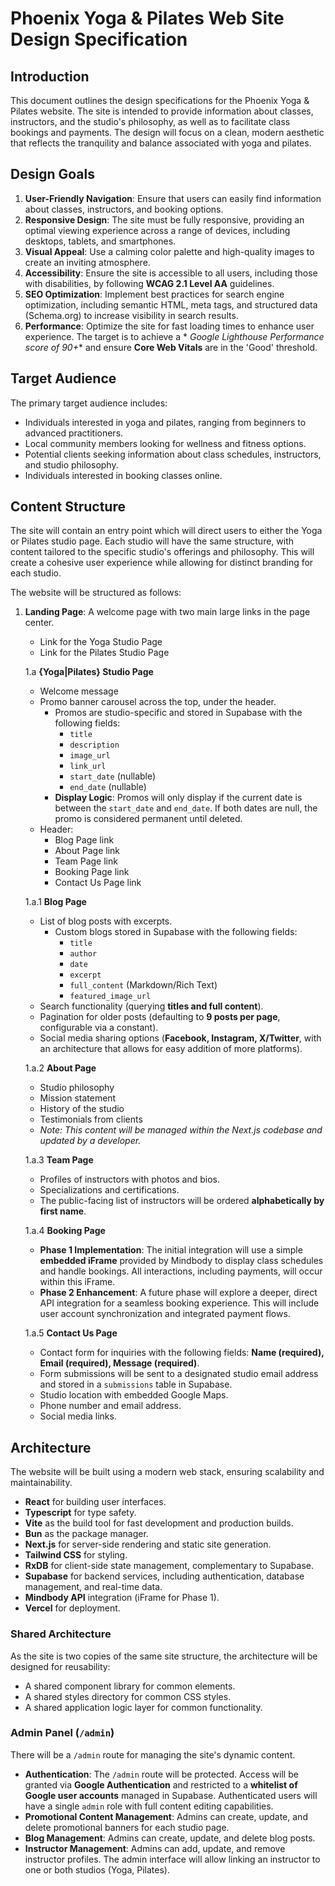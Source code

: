 # Phoenix Yoga & Pilates Web Site Design Specification

## Introduction

This document outlines the design specifications for the Phoenix Yoga & Pilates website. The site is intended to provide
information about classes, instructors, and the studio's philosophy, as well as to facilitate class bookings and
payments. The design will focus on a clean, modern aesthetic that reflects the tranquility and balance associated with
yoga and pilates.

## Design Goals

1. **User-Friendly Navigation**: Ensure that users can easily find information about classes, instructors, and booking
   options.
2. **Responsive Design**: The site must be fully responsive, providing an optimal viewing experience across a range of
   devices, including desktops, tablets, and smartphones.
3. **Visual Appeal**: Use a calming color palette and high-quality images to create an inviting atmosphere.
4. **Accessibility**: Ensure the site is accessible to all users, including those with disabilities, by following **WCAG
   2.1 Level AA** guidelines.
5. **SEO Optimization**: Implement best practices for search engine optimization, including semantic HTML, meta tags,
   and structured data (Schema.org) to increase visibility in search results.
6. **Performance**: Optimize the site for fast loading times to enhance user experience. The target is to achieve a *
   *Google Lighthouse Performance score of 90+** and ensure **Core Web Vitals** are in the 'Good' threshold.

## Target Audience

The primary target audience includes:

- Individuals interested in yoga and pilates, ranging from beginners to advanced practitioners.
- Local community members looking for wellness and fitness options.
- Potential clients seeking information about class schedules, instructors, and studio philosophy.
- Individuals interested in booking classes online.

## Content Structure

The site will contain an entry point which will direct users to either the Yoga or Pilates studio page. Each studio will
have the same structure, with content tailored to the specific studio's offerings and philosophy. This will create a
cohesive user experience while allowing for distinct branding for each studio.

The website will be structured as follows:

1. **Landing Page**: A welcome page with two main large links in the page center.
    - Link for the Yoga Studio Page
    - Link for the Pilates Studio Page

   1.a **{Yoga|Pilates} Studio Page**
    - Welcome message
    - Promo banner carousel across the top, under the header.
        - Promos are studio-specific and stored in Supabase with the following fields:
            - `title`
            - `description`
            - `image_url`
            - `link_url`
            - `start_date` (nullable)
            - `end_date` (nullable)
        - **Display Logic**: Promos will only display if the current date is between the `start_date` and `end_date`. If
          both dates are null, the promo is considered permanent until deleted.
    - Header:
        - Blog Page link
        - About Page link
        - Team Page link
        - Booking Page link
        - Contact Us Page link

   1.a.1 **Blog Page**
    - List of blog posts with excerpts.
        - Custom blogs stored in Supabase with the following fields:
            - `title`
            - `author`
            - `date`
            - `excerpt`
            - `full_content` (Markdown/Rich Text)
            - `featured_image_url`
    - Search functionality (querying **titles and full content**).
    - Pagination for older posts (defaulting to **9 posts per page**, configurable via a constant).
    - Social media sharing options (**Facebook, Instagram, X/Twitter**, with an architecture that allows for easy
      addition of more platforms).

   1.a.2 **About Page**
    - Studio philosophy
    - Mission statement
    - History of the studio
    - Testimonials from clients
    - *Note: This content will be managed within the Next.js codebase and updated by a developer.*

   1.a.3 **Team Page**
    - Profiles of instructors with photos and bios.
    - Specializations and certifications.
    - The public-facing list of instructors will be ordered **alphabetically by first name**.

   1.a.4 **Booking Page**
    - **Phase 1 Implementation**: The initial integration will use a simple **embedded iFrame** provided by Mindbody to
      display class schedules and handle bookings. All interactions, including payments, will occur within this iFrame.
    - **Phase 2 Enhancement**: A future phase will explore a deeper, direct API integration for a seamless booking
      experience. This will include user account synchronization and integrated payment flows.

   1.a.5 **Contact Us Page**
    - Contact form for inquiries with the following fields: **Name (required), Email (required), Message (required)**.
    - Form submissions will be sent to a designated studio email address and stored in a `submissions` table in
      Supabase.
    - Studio location with embedded Google Maps.
    - Phone number and email address.
    - Social media links.

## Architecture

The website will be built using a modern web stack, ensuring scalability and maintainability.

- **React** for building user interfaces.
- **Typescript** for type safety.
- **Vite** as the build tool for fast development and production builds.
- **Bun** as the package manager.
- **Next.js** for server-side rendering and static site generation.
- **Tailwind CSS** for styling.
- **RxDB** for client-side state management, complementary to Supabase.
- **Supabase** for backend services, including authentication, database management, and real-time data.
- **Mindbody API** integration (iFrame for Phase 1).
- **Vercel** for deployment.

### Shared Architecture

As the site is two copies of the same site structure, the architecture will be designed for reusability:

- A shared component library for common elements.
- A shared styles directory for common CSS styles.
- A shared application logic layer for common functionality.

### Admin Panel (`/admin`)

There will be a `/admin` route for managing the site's dynamic content.

- **Authentication**: The `/admin` route will be protected. Access will be granted via **Google Authentication** and
  restricted to a **whitelist of Google user accounts** managed in Supabase. Authenticated users will have a single 
  `admin` role with full content editing capabilities.
- **Promotional Content Management**: Admins can create, update, and delete promotional banners for each studio page.
- **Blog Management**: Admins can create, update, and delete blog posts.
- **Instructor Management**: Admins can add, update, and remove instructor profiles. The admin interface will allow
  linking an instructor to one or both studios (Yoga, Pilates).